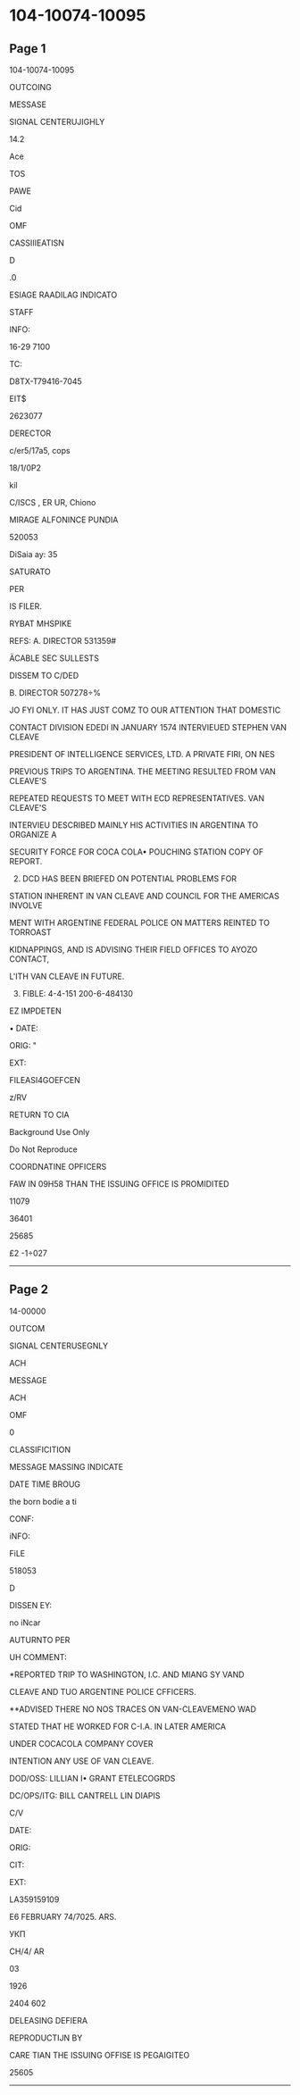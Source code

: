 # 104-10074-10095

## Page 1

104-10074-10095

OUTCOING

MESSASE

SIGNAL CENTERUJIGHLY

14.2

Ace

TOS

PAWE

Cid

OMF

CASSIIIEATISN

D

.0

ESIAGE RAADILAG INDICATO

STAFF

INFO:

16-29 7100

TC:

D8TX-T79416-7045

EIT$

2623077

DERECTOR

c/er5/17a5, cops

18/1/0P2

kil

C/ISCS , ER UR, Chiono

MIRAGE ALFONINCE PUNDIA

520053

DiSaia ay: 35

SATURATO

PER

IS FILER.

RYBAT MHSPIKE

REFS: A. DIRECTOR 531359#

ÄCABLE SEC SULLESTS

DISSEM TO C/DED

B. DIRECTOR 507278÷%

JO FYI ONLY. IT HAS JUST COMZ TO OUR ATTENTION THAT DOMESTIC

CONTACT DIVISION EDEDI IN JANUARY 1574 INTERVIEUED STEPHEN VAN CLEAVE

PRESIDENT OF INTELLIGENCE SERVICES, LTD. A PRIVATE FIRI, ON NES

PREVIOUS TRIPS TO ARGENTINA. THE MEETING RESULTED FROM VAN CLEAVE'S

REPEATED REQUESTS TO MEET WITH ECD REPRESENTATIVES. VAN CLEAVE'S

INTERVIEU DESCRIBED MAINLY HIS ACTIVITIES IN ARGENTINA TO ORGANIZE A

SECURITY FORCE FOR COCA COLA• POUCHING STATION COPY OF REPORT.

2. DCD HAS BEEN BRIEFED ON POTENTIAL PROBLEMS FOR

STATION INHERENT IN VAN CLEAVE AND COUNCIL FOR THE AMERICAS INVOLVE

MENT WITH ARGENTINE FEDERAL POLICE ON MATTERS REINTED TO TORROAST

KIDNAPPINGS, AND IS ADVISING THEIR FIELD OFFICES TO AYOZO CONTACT,

L'ITH VAN CLEAVE IN FUTURE.

3. FIBLE: 4-4-151 200-6-484130

EZ IMPDETEN

• DATE:

ORIG: "

EXT:

FILEASI4GOEFCEN

z/RV

RETURN TO CIA

Background Use Only

Do Not Reproduce

COORDNATINE OPFICERS

FAW IN 09H58 THAN THE ISSUING OFFICE IS PROMIDITED

11079

36401

25685

£2 -1÷027

---

## Page 2

14-00000

OUTCOM

SIGNAL CENTERUSEGNLY

ACH

MESSAGE

ACH

OMF

0

CLASSIFICITION

MESSAGE MASSING INDICATE

DATE TIME BROUG

the born bodie a ti

CONF:

iNFO:

FiLE

518053

D

DISSEN EY:

no iNcar

AUTURNTO PER

UH COMMENT:

*REPORTED TRIP TO WASHINGTON, I.C. AND MIANG SY VAND

CLEAVE AND TUO ARGENTINE POLICE CFFICERS.

**ADVISED THERE NO NOS TRACES ON VAN-CLEAVEMENO WAD

STATED THAT HE WORKED FOR C-I.A. IN LATER AMERICA

UNDER COCACOLA COMPANY COVER

INTENTION ANY USE OF VAN CLEAVE.

DOD/OSS: LILLIAN I• GRANT ETELECOGRDS

DC/OPS/ITG: BILL CANTRELL LIN DIAPIS

C/V

DATE:

ORIG:

CIT:

EXT:

LA359159109

E6 FEBRUARY 74/7025. ARS.

УКП

CH/4/ AR

03

1926

2404 602

DELEASING DEFIERA

REPRODUCTIJN BY

CARE TIAN THE ISSUING OFFISE IS PEGAIGITEO

25605

---

